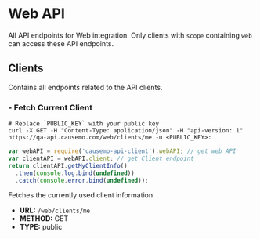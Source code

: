 Web API
====================
All API endpoints for Web integration. Only clients with `scope` containing `web` can access these API endpoints.

## Clients
Contains all endpoints related to the API clients.
### - Fetch Current Client
```shell
# Replace `PUBLIC_KEY` with your public key
curl -X GET -H "Content-Type: application/json" -H "api-version: 1" https://qa-api.causemo.com/web/clients/me -u <PUBLIC_KEY>:
```
```javascript
var webAPI = require('causemo-api-client').webAPI; // get web API
var clientAPI = webAPI.client; // get Client endpoint 
return clientAPI.getMyClientInfo()
  .then(console.log.bind(undefined))
  .catch(console.error.bind(undefined));
```
Fetches the currently used client information

* **URL:** `/web/clients/me`
* **METHOD:** GET
* **TYPE:** public